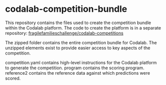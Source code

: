# codalab-competition-bundle
This repository contains the files used to create the competition bundle within the Codalab platform. The code to create the platform is in a separate repository: [fragilefamilieschallenge/codalab-competitions](https://github.com/fragilefamilieschallenge/codalab-competitions/tree/master)

The zipped folder contains the entire competition bundle for Codalab. The unzipped elements exist to provide easier access to key aspects of the competition.

competition.yaml contains high-level instructions for the Codalab platform to generate the competition.
program contains the scoring program.
reference2 contains the reference data against which predictions were scored.
